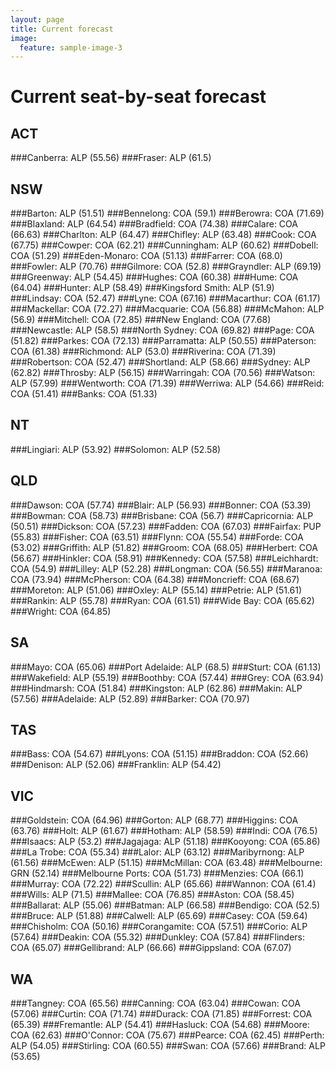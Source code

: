 ```yaml
---
layout: page
title: Current forecast
image:
  feature: sample-image-3
---
```


# Current seat-by-seat forecast

## ACT
###Canberra: ALP (55.56) 
###Fraser: ALP (61.5) 
## NSW
###Barton: ALP (51.51) 
###Bennelong: COA (59.1) 
###Berowra: COA (71.69) 
###Blaxland: ALP (64.54) 
###Bradfield: COA (74.38) 
###Calare: COA (66.63) 
###Charlton: ALP (64.47) 
###Chifley: ALP (63.48) 
###Cook: COA (67.75) 
###Cowper: COA (62.21) 
###Cunningham: ALP (60.62) 
###Dobell: COA (51.29) 
###Eden-Monaro: COA (51.13) 
###Farrer: COA (68.0) 
###Fowler: ALP (70.76) 
###Gilmore: COA (52.8) 
###Grayndler: ALP (69.19) 
###Greenway: ALP (54.45) 
###Hughes: COA (60.38) 
###Hume: COA (64.04) 
###Hunter: ALP (58.49) 
###Kingsford Smith: ALP (51.9) 
###Lindsay: COA (52.47) 
###Lyne: COA (67.16) 
###Macarthur: COA (61.17) 
###Mackellar: COA (72.27) 
###Macquarie: COA (56.88) 
###McMahon: ALP (56.9) 
###Mitchell: COA (72.85) 
###New England: COA (77.68) 
###Newcastle: ALP (58.5) 
###North Sydney: COA (69.82) 
###Page: COA (51.82) 
###Parkes: COA (72.13) 
###Parramatta: ALP (50.55) 
###Paterson: COA (61.38) 
###Richmond: ALP (53.0) 
###Riverina: COA (71.39) 
###Robertson: COA (52.47) 
###Shortland: ALP (58.66) 
###Sydney: ALP (62.82) 
###Throsby: ALP (56.15) 
###Warringah: COA (70.56) 
###Watson: ALP (57.99) 
###Wentworth: COA (71.39) 
###Werriwa: ALP (54.66) 
###Reid: COA (51.41) 
###Banks: COA (51.33) 
## NT
###Lingiari: ALP (53.92) 
###Solomon: ALP (52.58) 
## QLD
###Dawson: COA (57.74) 
###Blair: ALP (56.93) 
###Bonner: COA (53.39) 
###Bowman: COA (58.73) 
###Brisbane: COA (56.7) 
###Capricornia: ALP (50.51) 
###Dickson: COA (57.23) 
###Fadden: COA (67.03) 
###Fairfax: PUP (55.83) 
###Fisher: COA (63.51) 
###Flynn: COA (55.54) 
###Forde: COA (53.02) 
###Griffith: ALP (51.82) 
###Groom: COA (68.05) 
###Herbert: COA (56.67) 
###Hinkler: COA (58.91) 
###Kennedy: COA (57.58) 
###Leichhardt: COA (54.9) 
###Lilley: ALP (52.28) 
###Longman: COA (56.55) 
###Maranoa: COA (73.94) 
###McPherson: COA (64.38) 
###Moncrieff: COA (68.67) 
###Moreton: ALP (51.06) 
###Oxley: ALP (55.14) 
###Petrie: ALP (51.61) 
###Rankin: ALP (55.78) 
###Ryan: COA (61.51) 
###Wide Bay: COA (65.62) 
###Wright: COA (64.85) 
## SA
###Mayo: COA (65.06) 
###Port Adelaide: ALP (68.5) 
###Sturt: COA (61.13) 
###Wakefield: ALP (55.19) 
###Boothby: COA (57.44) 
###Grey: COA (63.94) 
###Hindmarsh: COA (51.84) 
###Kingston: ALP (62.86) 
###Makin: ALP (57.56) 
###Adelaide: ALP (52.89) 
###Barker: COA (70.97) 
## TAS
###Bass: COA (54.67) 
###Lyons: COA (51.15) 
###Braddon: COA (52.66) 
###Denison: ALP (52.06) 
###Franklin: ALP (54.42) 
## VIC
###Goldstein: COA (64.96) 
###Gorton: ALP (68.77) 
###Higgins: COA (63.76) 
###Holt: ALP (61.67) 
###Hotham: ALP (58.59) 
###Indi: COA (76.5) 
###Isaacs: ALP (53.2) 
###Jagajaga: ALP (51.18) 
###Kooyong: COA (65.86) 
###La Trobe: COA (55.34) 
###Lalor: ALP (63.12) 
###Maribyrnong: ALP (61.56) 
###McEwen: ALP (51.15) 
###McMillan: COA (63.48) 
###Melbourne: GRN (52.14) 
###Melbourne Ports: COA (51.73) 
###Menzies: COA (66.1) 
###Murray: COA (72.22) 
###Scullin: ALP (65.66) 
###Wannon: COA (61.4) 
###Wills: ALP (71.5) 
###Mallee: COA (76.85) 
###Aston: COA (58.45) 
###Ballarat: ALP (55.06) 
###Batman: ALP (66.58) 
###Bendigo: COA (52.5) 
###Bruce: ALP (51.88) 
###Calwell: ALP (65.69) 
###Casey: COA (59.64) 
###Chisholm: COA (50.16) 
###Corangamite: COA (57.51) 
###Corio: ALP (57.64) 
###Deakin: COA (55.32) 
###Dunkley: COA (57.84) 
###Flinders: COA (65.07) 
###Gellibrand: ALP (66.66) 
###Gippsland: COA (67.07) 
## WA
###Tangney: COA (65.56) 
###Canning: COA (63.04) 
###Cowan: COA (57.06) 
###Curtin: COA (71.74) 
###Durack: COA (71.85) 
###Forrest: COA (65.39) 
###Fremantle: ALP (54.41) 
###Hasluck: COA (54.68) 
###Moore: COA (62.63) 
###O'Connor: COA (75.67) 
###Pearce: COA (62.45) 
###Perth: ALP (54.05) 
###Stirling: COA (60.55) 
###Swan: COA (57.66) 
###Brand: ALP (53.65) 